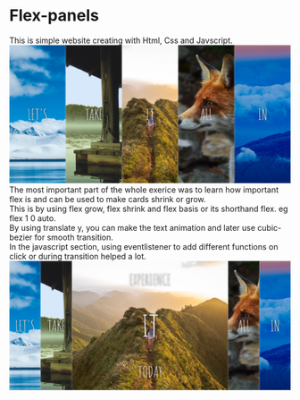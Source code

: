 # Flex-panels
This is simple website creating with Html, Css and Javscript.
<br>
<img src ='img/Screen-1.png'>
The most important part of the whole exerice was to learn how important flex is and can be used to make cards shrink or grow. 
<br>
This is by using flex grow, flex shrink and flex basis or its shorthand flex. eg flex 1 0 auto. 
<br>
By using translate y, you can make the text animation and later use cubic-bezier for smooth transition. 
<br>
In the javascript section, using eventlistener to add different functions on click or during transition helped a lot.
<img src ='img/Screen-2.png'>
